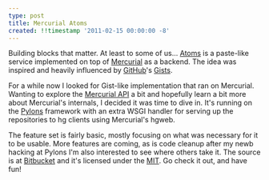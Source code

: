 ```yaml
---
type: post
title: Mercurial Atoms
created: !!timestamp '2011-02-15 00:00:00 -8'
---
```

Building blocks that matter. At least to some of us... [Atoms](http://hgatoms.com) is a paste-like service implemented on top of [Mercurial](http://mercurial.selenic.com/) as a backend. The idea was inspired and heavily influenced by [GitHub](http://github.com/)'s [Gists](http://gist.github.com/).

For a while now I looked for Gist-like implementation that ran on Mercurial. Wanting to explore the [Mercurial API](http://mercurial.selenic.com/wiki/MercurialApi) a bit and hopefully learn a bit more about Mercurial's internals, I decided it was time to dive in. It's running on the [Pylons](http://pylonshq.com/) framework with an extra WSGI handler for serving up the repositories to hg clients using Mercurial's hgweb.

The feature set is fairly basic, mostly focusing on what was necessary for it to be usable. More features are coming, as is code cleanup after my newb hacking at Pylons I'm also interested to see where others take it. The source is at [Bitbucket](http://bitbucket.org/mayo/atoms/src) and it's licensed under the [MIT](http://www.opensource.org/licenses/mit-license.php). Go check it out, and have fun!
